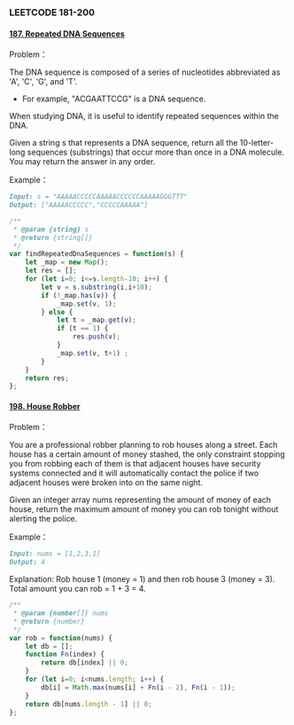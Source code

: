 ### **LEETCODE 181-200**

#### **[187. Repeated DNA Sequences](https://leetcode-cn.com/problems/repeated-dna-sequences/)**

Problem：

The DNA sequence is composed of a series of nucleotides abbreviated as 'A', 'C', 'G', and 'T'.

- For example, "ACGAATTCCG" is a DNA sequence.


When studying DNA, it is useful to identify repeated sequences within the DNA.

Given a string s that represents a DNA sequence, return all the 10-letter-long sequences (substrings) that occur more than once in a DNA molecule. You may return the answer in any order.

Example：

```markdown
Input: s = "AAAAACCCCCAAAAACCCCCCAAAAAGGGTTT"
Output: ["AAAAACCCCC","CCCCCAAAAA"]
```

```js
/**
 * @param {string} s
 * @return {string[]}
 */
var findRepeatedDnaSequences = function(s) {
    let _map = new Map();
    let res = [];
    for (let i=0; i<=s.length-10; i++) {
        let v = s.substring(i,i+10);
        if (!_map.has(v)) {
            _map.set(v, 1);
        } else {
            let t = _map.get(v);
            if (t == 1) {
                res.push(v);
            }
            _map.set(v, t+1) ;
        }
    }
    return res;
};
```

#### **[198. House Robber](https://leetcode-cn.com/problems/house-robber/)**

Problem：

You are a professional robber planning to rob houses along a street. Each house has a certain amount of money stashed, the only constraint stopping you from robbing each of them is that adjacent houses have security systems connected and it will automatically contact the police if two adjacent houses were broken into on the same night.

Given an integer array nums representing the amount of money of each house, return the maximum amount of money you can rob tonight without alerting the police.

Example：

```markdown
Input: nums = [1,2,3,1]
Output: 4
```

Explanation: Rob house 1 (money = 1) and then rob house 3 (money = 3).
Total amount you can rob = 1 + 3 = 4.

```js
/**
 * @param {number[]} nums
 * @return {number}
 */
var rob = function(nums) {
    let db = [];
    function Fn(index) {
        return db[index] || 0;
    }
    for (let i=0; i<nums.length; i++) {
        db[i] = Math.max(nums[i] + Fn(i - 2), Fn(i - 1));
    }
    return db[nums.length - 1] || 0;
};
```

